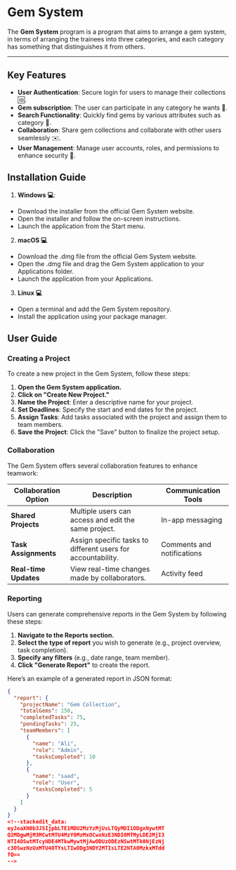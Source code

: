# Gem System
The **Gem System** program is a program that aims to arrange a gem system, in terms of arranging the trainees into three categories, and each category has something that distinguishes it from others.

---

## Key Features
-  **User Authentication**: Secure login for users to manage their collections :id:.
-  **Gem subscription**: The user can participate in any category he wants :muscle:.
- **Search Functionality**: Quickly find gems by various attributes such as category :mag_right:.
- **Collaboration**: Share gem collections and collaborate with other users seamlessly :envelope:.
- **User Management**: Manage user accounts, roles, and permissions to enhance security :cop:.

## Installation Guide  
1.  **Windows :computer:**:
 - Download the installer from the official Gem System website.
 - Open the installer and follow the on-screen instructions.
 - Launch the application from the Start menu.

2. **macOS :computer:**
 - Download the .dmg file from the official Gem System website.
 - Open the .dmg file and drag the Gem System application to your Applications folder.
 - Launch the application from your Applications.
  
 3. **Linux :computer:**
  - Open a terminal and add the Gem System repository.
  - Install the application using your package manager.
  

## User Guide

### Creating a Project

To create a new project in the Gem System, follow these steps:

1. **Open the Gem System application.**
2. **Click on "Create New Project."**
3. **Name the Project**: Enter a descriptive name for your project.
4. **Set Deadlines**: Specify the start and end dates for the project.
5. **Assign Tasks**: Add tasks associated with the project and assign them to team members.
6. **Save the Project**: Click the "Save" button to finalize the project setup.

### Collaboration

The Gem System offers several collaboration features to enhance teamwork:

| Collaboration Option    | Description                                      | Communication Tools      |
|-------------------------|--------------------------------------------------|---------------------------|
| **Shared Projects**     | Multiple users can access and edit the same project. | In-app messaging          |
| **Task Assignments**    | Assign specific tasks to different users for accountability. | Comments and notifications |
| **Real-time Updates**   | View real-time changes made by collaborators.   | Activity feed             |

### Reporting

Users can generate comprehensive reports in the Gem System by following these steps:

1. **Navigate to the Reports section.**
2. **Select the type of report** you wish to generate (e.g., project overview, task completion).
3. **Specify any filters** (e.g., date range, team member).
4. **Click "Generate Report"** to create the report.

Here’s an example of a generated report in JSON format:

```json
{
  "report": {
    "projectName": "Gem Collection",
    "totalGems": 150,
    "completedTasks": 75,
    "pendingTasks": 25,
    "teamMembers": [
      {
        "name": "Ali",
        "role": "Admin",
        "tasksCompleted": 10
      },
      {
        "name": "saad",
        "role": "User",
        "tasksCompleted": 5
      }
    ]
  }
}
<!--stackedit_data:
eyJoaXN0b3J5IjpbLTE1MDU2MzYzMjUsLTQyMDI1ODgxNywtMT
Q2MDgwMjM3MCwtMTU4MzY0MzMxOCwxNzE3NDI0MTMyLDE2MjI3
NTI4OSwtMTcyNDE4MTkwMywtMjAwODUzODEzNSwtMTk0NjEzNj
c3OSwzNzUxMTU4OTYsLTIwODg3NDY2MTIsLTE2NTA0MzkxMTdd
fQ==
-->